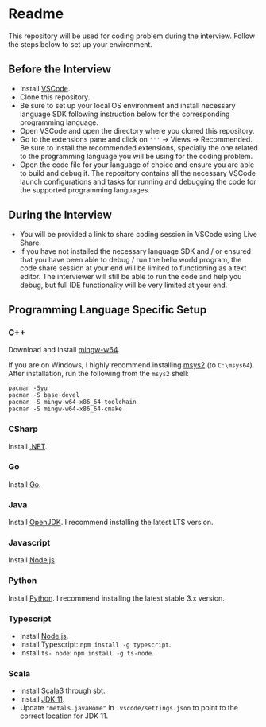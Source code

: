 # Readme

This repository will be used for coding problem during the interview. Follow the steps below to set up your environment.

## Before the Interview

- Install [VSCode](https://code.visualstudio.com).
- Clone this repository.
- Be sure to set up your local OS environment and install necessary language SDK following instruction below for the corresponding programming language.
- Open VSCode and open the directory where you cloned this repository.
- Go to the extensions pane and click on `'''` -> Views -> Recommended. Be sure to install the recommended extensions, specially the one related to the programming language you will be using for the coding problem.
- Open the code file for your language of choice and ensure you are able to build and debug it. The repository contains all the necessary VSCode launch configurations and tasks for running and debugging the code for the supported programming languages.

## During the Interview

- You will be provided a link to share coding session in VSCode using Live Share.
- If you have not installed the necessary language SDK and / or ensured that you have been able to debug / run the hello world program, the code share session at your end will be limited to functioning as a text editor. The interviewer will still be able to run the code and help you debug, but full IDE functionality will be very limited at your end.

## Programming Language Specific Setup

### C++

Download and install [mingw-w64](http://mingw-w64.org/doku.php/download).

If you are on Windows, I highly recommend installing [msys2](https://www.msys2.org) (to `C:\msys64`). After installation, run the following from the `msys2` shell:

```plaintext
pacman -Syu
pacman -S base-devel
pacman -S mingw-w64-x86_64-toolchain
pacman -S mingw-w64-x86_64-cmake
```

### CSharp

Install [.NET](https://dotnet.microsoft.com/download/dotnet/6.0).

### Go

Install [Go](https://golang.org/dl/).

### Java

Install [OpenJDK](https://adoptium.net/). I recommend installing the latest LTS version.

### Javascript

Install [Node.js](https://nodejs.org/en/).

### Python

Install [Python](https://www.python.org/downloads/). I recommend installing the latest stable 3.x version.

### Typescript

- Install [Node.js](https://nodejs.org/en/).
- Install Typescript: `npm install -g typescript`.
- Install `ts- node`: `npm install -g ts-node`.

### Scala

- Install [Scala3](https://www.scala-lang.org/download/scala3.html) through [sbt](https://www.scala-sbt.org/download.html).
- Install [JDK 11](https://adoptium.net/).
- Update `"metals.javaHome"` in `.vscode/settings.json` to point to the correct location for JDK 11.
